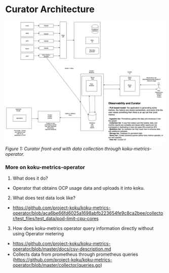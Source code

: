 
# Curator Architecture

![](CuratorDiagram.png)
*Figure 1: Curator front-end with data collection through koku-metrics-operator.*

### More on koku-metrics-operator

1. What does it do?
  -  Operator that obtains OCP usage data and uploads it into koku.


2. What does test data look like?
  - https://github.com/project-koku/koku-metrics-operator/blob/aca6be66fd6025a1698abfb223654fe9c8ca2bee/collector/test_files/test_data/pod-limit-cpu-cores


3. How does koku-metrics operator query information directly without using Operator metering
  - https://github.com/project-koku/koku-metrics-operator/blob/master/docs/csv-description.md
  - Collects data from prometheus through prometheus queries (https://github.com/project-koku/koku-metrics-operator/blob/master/collector/queries.go)
